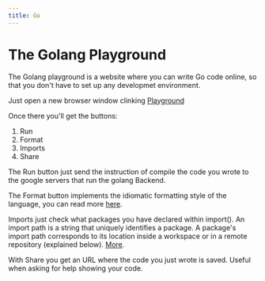 ```yaml
---
title: Go
---
```


# The Golang Playground
The Golang playground is a website where you can write Go code online, so that you don't have to set up any developmet environment.

Just open a new browser window clinking <a href='https://play.golang.org' target='_blank' rel='nofollow'>Playground</a>

Once there you'll get the buttons:
1. Run
2. Format
3. Imports
4. Share

The Run button just send the instruction of compile the code you wrote to the google servers that run the golang Backend.

The Format button implements the idiomatic formatting style of the language, you can read more <a href='https://golang.org/pkg/fmt/' target='_blank' rel='nofollow'>here</a>.

Imports just check what packages you have declared within import(). An import path is a string that uniquely identifies a package. A package's import path corresponds to its location inside a workspace or in a remote repository (explained below). <a href='https://golang.org/doc/code.html#ImportPaths' target='_blank' rel='nofollow'>More</a>.

With Share you get an URL where the code you just wrote is saved. Useful when asking for help showing your code.
